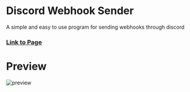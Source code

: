 # Discord Webhook Sender

A simple and easy to use program for sending webhooks through discord

### [Link to Page](https://clxxiii.github.io/discord-webhook-poster/)

# Preview
![preview](https://i.imgur.com/QcWP3Ta.png)
